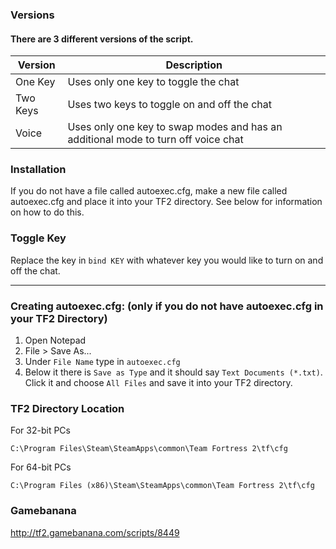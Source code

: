 ### Versions
#### There are 3 different versions of the script.
| Version | Description |
|----------|-----------------------------------------------------------------------------------|
| One Key | Uses only one key to toggle the chat |
| Two Keys | Uses two keys to toggle on and off the chat |
| Voice | Uses only one key to swap modes and has an additional mode to turn off voice chat |

### Installation
If you do not have a file called autoexec.cfg, make a new file called autoexec.cfg and place it into your TF2 directory. See below for information on how to do this.

### Toggle Key
Replace the key in `bind KEY` with whatever key you would like to turn on and off the chat.

---

### Creating autoexec.cfg: (only if you do not have autoexec.cfg in your TF2 Directory)
1. Open Notepad
2. File > Save As...
3. Under `File Name` type in `autoexec.cfg`
4. Below it there is `Save as Type` and it should say `Text Documents (*.txt)`. Click it and choose `All Files` and save it into your TF2 directory.

### TF2 Directory Location
For 32-bit PCs
```
C:\Program Files\Steam\SteamApps\common\Team Fortress 2\tf\cfg
```

For 64-bit PCs
```
C:\Program Files (x86)\Steam\SteamApps\common\Team Fortress 2\tf\cfg
```

### Gamebanana
http://tf2.gamebanana.com/scripts/8449
